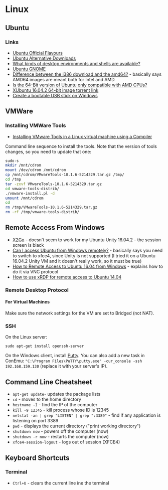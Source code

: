 # Linux

## Ubuntu
### Links
* [Ubuntu Official Flavours](https://wiki.ubuntu.com/XenialXerus/ReleaseNotes#Official_flavours)
* [Ubuntu Alternative Downloads](https://www.ubuntu.com/download/alternative-downloads)
* [What kinds of desktop environments and shells are available?](https://askubuntu.com/questions/65083/what-kinds-of-desktop-environments-and-shells-are-available)
* [Ubuntu GNOME](https://ubuntugnome.org/)
* [Difference between the i386 download and the amd64?](https://askubuntu.com/questions/54296/difference-between-the-i386-download-and-the-amd64) - basically says AMD64 images are meant both for Intel and AMD
* [Is the 64-Bit version of Ubuntu only compatible with AMD CPUs?](https://askubuntu.com/questions/197001/is-the-64-bit-version-of-ubuntu-only-compatible-with-amd-cpus)
* [XUbuntu 16.04.2 64-bit image torrent link](http://torrent.ubuntu.com/xubuntu/releases/xenial/release/desktop/xubuntu-16.04.2-desktop-amd64.iso.torrent)
* [Create a bootable USB stick on Windows](https://tutorials.ubuntu.com/tutorial/tutorial-create-a-usb-stick-on-windows#0)

## VMWare
### Installing VMWare Tools
* [Installing VMware Tools in a Linux virtual machine using a Compiler](https://kb.vmware.com/selfservice/microsites/search.do?language=en_US&cmd=displayKC&externalId=1018414)

Command line sequence to install the tools. Note that the version of tools changes, so you need to update that one:
```bash
sudo-s
mkdir /mnt/cdrom
mount /dev/cdrom /mnt/cdrom
cp /mnt/cdrom/VMwareTools-10.1.6-5214329.tar.gz /tmp/
cd /tmp
tar -zxvf VMwareTools-10.1.6-5214329.tar.gz 
cd vmware-tools-distrib/
./vmware-install.pl -d
umount /mnt/cdrom
cd
rm /tmp/VMwareTools-10.1.6-5214329.tar.gz 
rm -rf /tmp/vmware-tools-distrib/
```

## Remote Access From Windows
* [X2Go](http://wiki.x2go.org/doku.php/doc:newtox2go) - doesn't seem to work for my Ubuntu Unity 16.04.2 - the session screen is black
* [Can I access Ubuntu from Windows remotely?](https://askubuntu.com/questions/592537/can-i-access-ubuntu-from-windows-remotely) - basically says you need to switch to xfce4, since Unity is not supported (I tried it on a Ubuntu 16.04.2 Unity VM and it doesn't really work, so it must be true)
* [How to Remote Access to Ubuntu 16.04 from Windows](http://ubuntuhandbook.org/index.php/2016/07/remote-access-ubuntu-16-04/) - explains how to do it via VNC protocol
* [How to use xRDP for remote access to Ubuntu 14.04](https://www.tweaking4all.com/software/linux-software/use-xrdp-remote-access-ubuntu-14-04/)

### Remote Desktop Protocol
#### For Virtual Machines
Make sure the network settings for the VM are set to Bridged (not NAT).

### SSH
On the Linux server:
```
sudo apt-get install openssh-server
```

On the Windows client, install [Putty](https://www.chiark.greenend.org.uk/~sgtatham/putty/latest.html). You can also add a new task in ConEmu: ```"C:\Program Files\PuTTY\putty.exe" -cur_console -ssh 192.168.159.130``` (replace it with your server's IP).

## Command Line Cheatsheet
* ```apt-get update```- updates the package lists
* ```cd``` - moves to the home directory
* ```hostname -I``` - find the IP of the computer
* ```kill -9 12345``` - kill process whose ID is 12345
* ```netstat -an | grep "LISTEN" | grep ":3389"``` - find if any application is listening on port 3389
* ```pwd``` - displays the current directory ("print working directory")
* ```shutdown now``` - powers off the computer (now)
* ```shutdown -r now``` - restarts the computer (now)
* ```xfce4-session-logout``` - logs out of session (XFCE4)

## Keyboard Shortcuts
### Terminal
* ```Ctrl+U``` - clears the current line ine the terminal
